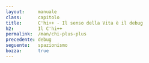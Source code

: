 ```yaml
---
layout:     manuale
class:      capitolo
title:      C'hi++ - Il senso della Vita è il debug
h2:         Il C'hi++
permalink:  /man/chi-plus-plus
precedente: debug
seguente:   spazionismo
bozza:      true
---
```


<blockquote class="motto">
</blockquote>
